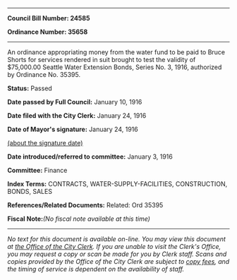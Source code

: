 

********

**Council Bill Number: 24585**
   
**Ordinance Number: 35658**
********

 An ordinance appropriating money from the water fund to be paid to Bruce Shorts for services rendered in suit brought to test the validity of $75,000.00 Seattle Water Extension Bonds, Series No. 3, 1916, authorized by Ordinance No. 35395.

**Status:** Passed
   
**Date passed by Full Council:** January 10, 1916
   
**Date filed with the City Clerk:** January 24, 1916
   
**Date of Mayor's signature:** January 24, 1916
   
[(about the signature date)](/~public/approvaldate.htm)
   
   
   
**Date introduced/referred to committee:** January 3, 1916
   
**Committee:** Finance
   
   
**Index Terms:** CONTRACTS, WATER-SUPPLY-FACILITIES, CONSTRUCTION, BONDS, SALES

**References/Related Documents:** Related: Ord 35395

**Fiscal Note:**_(No fiscal note available at this time)_
********

_No text for this document is available on-line. You may view this document at [the Office of the City Clerk](http://www.seattle.gov/leg/clerk/contactUs.htm). If you are unable to visit the Clerk's Office, you may request a copy or scan be made for you by Clerk staff. Scans and copies provided by the Office of the City Clerk are subject to [copy fees](http://clerk.seattle.gov/~public/clerkfees.htm), and the timing of service is dependent on the availability of staff._

